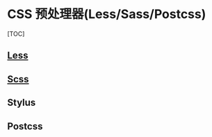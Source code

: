# CSS 预处理器(Less/Sass/Postcss)

[TOC]

## [Less](../../CSS/Less/less简单介绍和使用.md)

## [Scss](../../CSS/Scss/sass简单介绍.md)

## Stylus

## Postcss
